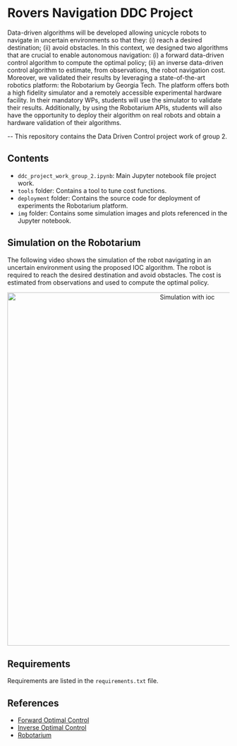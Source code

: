 # Rovers Navigation DDC Project

Data-driven algorithms will be developed allowing unicycle robots to navigate in uncertain environments so that they: 
(i) reach a desired destination; 
(ii) avoid obstacles. 
In this context, we designed two algorithms that are crucial to enable autonomous navigation: 
(i) a forward data-driven control algorithm to compute the optimal policy; 
(ii) an inverse data-driven control algorithm to estimate, from observations, the robot navigation cost. Moreover, we validated their results by leveraging a state-of-the-art robotics platform: the Robotarium by Georgia Tech. 
The platform offers both a high fidelity simulator and a remotely accessible experimental hardware facility. In their mandatory WPs, students will use the simulator to validate their results. Additionally, by using the Robotarium APIs, students will also have the opportunity to deploy their algorithm on real robots and obtain a hardware validation of their algorithms.

-- This repository contains the Data Driven Control project work of group 2. 

## Contents

- `ddc_project_work_group_2.ipynb`: Main Jupyter notebook file project work.
- `tools` folder: Contains a tool to tune cost functions.
- `deployment` folder: Contains the source code for deployment of experiments the Robotarium platform.
- `img` folder: Contains some simulation images and plots referenced in the Jupyter notebook.
## Simulation on the Robotarium
The following video shows the simulation of the robot navigating in an uncertain environment using the proposed IOC algorithm. The robot is required to reach the desired destination and avoid obstacles. The cost is estimated from observations and used to compute the optimal policy.
<p align="center">
  <img width="800" src="[https://github.com/my-rice/rovers_navigation/blob/main/videos/robotarium-poposed-ioc.mp4](https://github.com/my-rice/rovers_navigation/assets/65401663/2e50ad7f-5eb6-4a3e-87f3-bf4bebbb3a45)" alt="Simulation with ioc"/>
</p>





## Requirements
Requirements are listed in the `requirements.txt` file.

## References
- [Forward Optimal Control](https://arxiv.org/abs/2306.13928)
- [Inverse Optimal Control](https://arxiv.org/abs/2306.13928)
- [Robotarium](https://www.robotarium.gatech.edu/)
